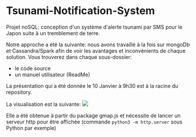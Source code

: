 # Tsunami-Notification-System
Projet noSQL: conception d'un système d'alerte tsunami par SMS pour le Japon suite à un tremblement de terre.

Notre approche a été la suivante: nous avons travaillé à la fois sur mongoDb et Cassandra/Spark afin de voir les avantages et inconvénients de chaque solution.
Vous trouverez dans chaque sous-dossier:
- le code source
- un manuel utilisateur (ReadMe)

La présentation qui a été donnée le 10 Janvier à 9h30 est à la racine du repository.

La visualisation est la suivante:
![](http://i61.tinypic.com/2gte0xz.png)

Elle a été obtenue à partir du package gmap.js et nécessite de lancer un serveur http pour être affichée (commande `python3 -m http.server` sous Python par exemple)
